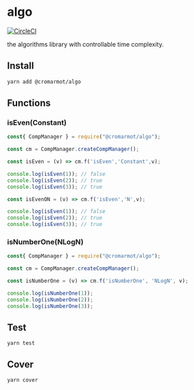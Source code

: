 # algo

[![CircleCI](https://circleci.com/gh/CroMarmot/algo/tree/master.svg?style=svg)](https://circleci.com/gh/CroMarmot/algo?branch=master)

the algorithms library with controllable time complexity.

## Install

```bash
yarn add @cromarmot/algo
```

## Functions

### isEven(Constant)

```js
const{ CompManager } = require("@cromarmot/algo");

const cm = CompManager.createCompManager();

const isEven = (v) => cm.f('isEven','Constant',v);

console.log(isEven(1)); // false
console.log(isEven(2)); // true
console.log(isEven(3)); // true

const isEvenON = (v) => cm.f('isEven','N',v);

console.log(isEven(1)); // false
console.log(isEven(2)); // true
console.log(isEven(3)); // true
```

### isNumberOne(NLogN)

```js
const{ CompManager } = require("@cromarmot/algo");

const cm = CompManager.createCompManager();

const isNumberOne = (v) => cm.f('isNumberOne', 'NLogN', v);

console.log(isNumberOne(1));
console.log(isNumberOne(2));
console.log(isNumberOne(3));
```

## Test


```
yarn test
```

## Cover

```
yarn cover
```
